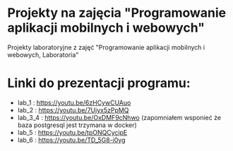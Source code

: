 # Projekty na zajęcia "Programowanie aplikacji mobilnych i webowych"
Projekty laboratoryjne z zajęć "Programowanie aplikacji mobilnych i webowych, Laboratoria"

# Linki do prezentacji programu:
* lab_1 : https://youtu.be/6zHCywCUAuo
* lab_2 : https://youtu.be/7Ujyx5zPpMQ
* lab_3_4 : https://youtu.be/OxDMF9cNhwo (zapomniałem wsponieć że baza postgresql jest trzymana w docker)
* lab_5 : https://youtu.be/tpONQCycipE
* lab_6 : https://youtu.be/TD_5G8-i0yg
